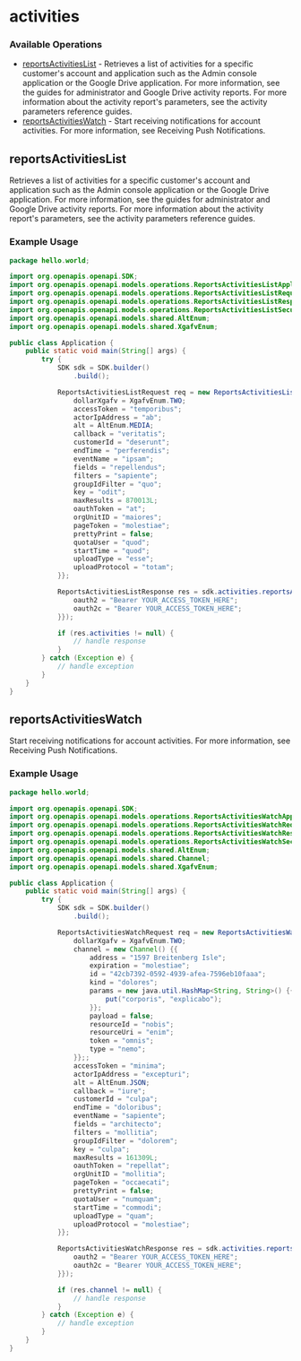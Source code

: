 # activities

### Available Operations

* [reportsActivitiesList](#reportsactivitieslist) - Retrieves a list of activities for a specific customer's account and application such as the Admin console application or the Google Drive application. For more information, see the guides for administrator and Google Drive activity reports. For more information about the activity report's parameters, see the activity parameters reference guides. 
* [reportsActivitiesWatch](#reportsactivitieswatch) - Start receiving notifications for account activities. For more information, see Receiving Push Notifications.

## reportsActivitiesList

Retrieves a list of activities for a specific customer's account and application such as the Admin console application or the Google Drive application. For more information, see the guides for administrator and Google Drive activity reports. For more information about the activity report's parameters, see the activity parameters reference guides. 

### Example Usage

```java
package hello.world;

import org.openapis.openapi.SDK;
import org.openapis.openapi.models.operations.ReportsActivitiesListApplicationNameEnum;
import org.openapis.openapi.models.operations.ReportsActivitiesListRequest;
import org.openapis.openapi.models.operations.ReportsActivitiesListResponse;
import org.openapis.openapi.models.operations.ReportsActivitiesListSecurity;
import org.openapis.openapi.models.shared.AltEnum;
import org.openapis.openapi.models.shared.XgafvEnum;

public class Application {
    public static void main(String[] args) {
        try {
            SDK sdk = SDK.builder()
                .build();

            ReportsActivitiesListRequest req = new ReportsActivitiesListRequest(ReportsActivitiesListApplicationNameEnum.MEET, "nisi") {{
                dollarXgafv = XgafvEnum.TWO;
                accessToken = "temporibus";
                actorIpAddress = "ab";
                alt = AltEnum.MEDIA;
                callback = "veritatis";
                customerId = "deserunt";
                endTime = "perferendis";
                eventName = "ipsam";
                fields = "repellendus";
                filters = "sapiente";
                groupIdFilter = "quo";
                key = "odit";
                maxResults = 870013L;
                oauthToken = "at";
                orgUnitID = "maiores";
                pageToken = "molestiae";
                prettyPrint = false;
                quotaUser = "quod";
                startTime = "quod";
                uploadType = "esse";
                uploadProtocol = "totam";
            }};            

            ReportsActivitiesListResponse res = sdk.activities.reportsActivitiesList(req, new ReportsActivitiesListSecurity("porro", "dolorum") {{
                oauth2 = "Bearer YOUR_ACCESS_TOKEN_HERE";
                oauth2c = "Bearer YOUR_ACCESS_TOKEN_HERE";
            }});

            if (res.activities != null) {
                // handle response
            }
        } catch (Exception e) {
            // handle exception
        }
    }
}
```

## reportsActivitiesWatch

Start receiving notifications for account activities. For more information, see Receiving Push Notifications.

### Example Usage

```java
package hello.world;

import org.openapis.openapi.SDK;
import org.openapis.openapi.models.operations.ReportsActivitiesWatchApplicationNameEnum;
import org.openapis.openapi.models.operations.ReportsActivitiesWatchRequest;
import org.openapis.openapi.models.operations.ReportsActivitiesWatchResponse;
import org.openapis.openapi.models.operations.ReportsActivitiesWatchSecurity;
import org.openapis.openapi.models.shared.AltEnum;
import org.openapis.openapi.models.shared.Channel;
import org.openapis.openapi.models.shared.XgafvEnum;

public class Application {
    public static void main(String[] args) {
        try {
            SDK sdk = SDK.builder()
                .build();

            ReportsActivitiesWatchRequest req = new ReportsActivitiesWatchRequest(ReportsActivitiesWatchApplicationNameEnum.CALENDAR, "nam") {{
                dollarXgafv = XgafvEnum.TWO;
                channel = new Channel() {{
                    address = "1597 Breitenberg Isle";
                    expiration = "molestiae";
                    id = "42cb7392-0592-4939-afea-7596eb10faaa";
                    kind = "dolores";
                    params = new java.util.HashMap<String, String>() {{
                        put("corporis", "explicabo");
                    }};
                    payload = false;
                    resourceId = "nobis";
                    resourceUri = "enim";
                    token = "omnis";
                    type = "nemo";
                }};;
                accessToken = "minima";
                actorIpAddress = "excepturi";
                alt = AltEnum.JSON;
                callback = "iure";
                customerId = "culpa";
                endTime = "doloribus";
                eventName = "sapiente";
                fields = "architecto";
                filters = "mollitia";
                groupIdFilter = "dolorem";
                key = "culpa";
                maxResults = 161309L;
                oauthToken = "repellat";
                orgUnitID = "mollitia";
                pageToken = "occaecati";
                prettyPrint = false;
                quotaUser = "numquam";
                startTime = "commodi";
                uploadType = "quam";
                uploadProtocol = "molestiae";
            }};            

            ReportsActivitiesWatchResponse res = sdk.activities.reportsActivitiesWatch(req, new ReportsActivitiesWatchSecurity("velit", "error") {{
                oauth2 = "Bearer YOUR_ACCESS_TOKEN_HERE";
                oauth2c = "Bearer YOUR_ACCESS_TOKEN_HERE";
            }});

            if (res.channel != null) {
                // handle response
            }
        } catch (Exception e) {
            // handle exception
        }
    }
}
```
